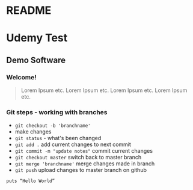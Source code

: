 # README
Udemy Test
==========

Demo Software
-------------

### Welcome!

> Lorem Ipsum etc.
> Lorem Ipsum etc.
> Lorem Ipsum etc.
> Lorem Ipsum etc.

### Git steps - working with branches

* `git checkout -b 'branchname'`
* make changes
* `git status` - what's been changed
* `git add .` add current changes to next commit
* `git commit -m "update notes"` commit current changes
* `git checkout master` switch back to master branch
* `git merge 'branchname'` merge changes made in branch
* `git push` upload changes to master branch on github

`puts “Hello World”`
